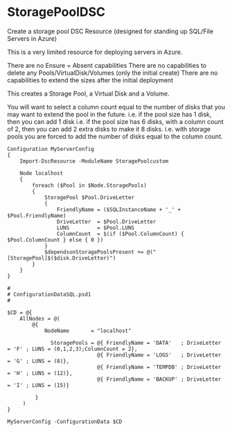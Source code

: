 # StoragePoolDSC
Create a storage pool DSC Resource (designed for standing up SQL/File Servers in Azure)

This is a very limited resource for deploying servers in Azure. 

There are no Ensure = Absent capabilities
    There are no capabilities to delete any Pools/VirtualDisk/Volumes (only the initial create)
There are no capabilities to extend the sizes after the initial deployment

This creates a Storage Pool, a Virtual Disk and a Volume.

You will want to select a column count equal to the number of disks that you may want to extend the pool in the future.
i.e. if the pool size has 1 disk, then you can add 1 disk
i.e. if the pool size has 6 disks, with a column count of 2, then you can add 2 extra disks to make it 8 disks.
i.e. with storage pools you are forced to add the number of disks equal to the column count.

````
Configuration MyServerConfig 
{ 
    Import-DscResource -ModuleName StoragePoolcustom 
 
    Node localhost 
    { 
        foreach ($Pool in $Node.StoragePools) 
        { 
            StoragePool $Pool.DriveLetter 
            { 
                FriendlyName = ($SQLInstanceName + '_' + $Pool.FriendlyName) 
                DriveLetter  = $Pool.DriveLetter 
                LUNS         = $Pool.LUNS 
                ColumnCount  = $(if ($Pool.ColumnCount) { $Pool.ColumnCount } else { 0 }) 
            } 
            $dependsonStoragePoolsPresent += @("[StoragePool]$($disk.DriveLetter)") 
        } 
    } 
} 
 
# 
# ConfigurationDataSQL.psd1 
# 
 
$CD = @{  
    AllNodes = @(  
        @{  
            NodeName       = "localhost"  
     
              StoragePools = @{ FriendlyName = 'DATA'   ; DriveLetter = 'F' ; LUNS = (0,1,2,3);ColumnCount = 2}, 
                             @{ FriendlyName = 'LOGS'   ; DriveLetter = 'G' ; LUNS = (8)}, 
                             @{ FriendlyName = 'TEMPDB' ; DriveLetter = 'H' ; LUNS = (12)}, 
                             @{ FriendlyName = 'BACKUP' ; DriveLetter = 'I' ; LUNS = (15)} 
                             
         } 
     ) 
} 
     
MyServerConfig -ConfigurationData $CD 
````
